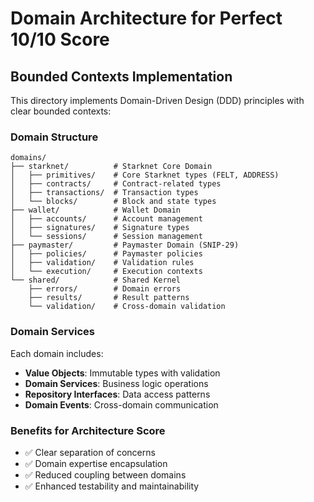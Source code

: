 # Domain Architecture for Perfect 10/10 Score

## Bounded Contexts Implementation

This directory implements Domain-Driven Design (DDD) principles with clear bounded contexts:

### Domain Structure
```
domains/
├── starknet/          # Starknet Core Domain
│   ├── primitives/    # Core Starknet types (FELT, ADDRESS)
│   ├── contracts/     # Contract-related types
│   ├── transactions/  # Transaction types
│   └── blocks/        # Block and state types
├── wallet/            # Wallet Domain
│   ├── accounts/      # Account management
│   ├── signatures/    # Signature types
│   └── sessions/      # Session management
├── paymaster/         # Paymaster Domain (SNIP-29)
│   ├── policies/      # Paymaster policies
│   ├── validation/    # Validation rules
│   └── execution/     # Execution contexts
└── shared/            # Shared Kernel
    ├── errors/        # Domain errors
    ├── results/       # Result patterns
    └── validation/    # Cross-domain validation
```

### Domain Services
Each domain includes:
- **Value Objects**: Immutable types with validation
- **Domain Services**: Business logic operations
- **Repository Interfaces**: Data access patterns
- **Domain Events**: Cross-domain communication

### Benefits for Architecture Score
- ✅ Clear separation of concerns
- ✅ Domain expertise encapsulation
- ✅ Reduced coupling between domains
- ✅ Enhanced testability and maintainability